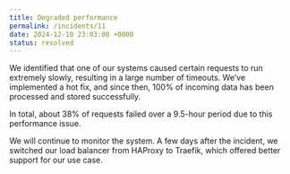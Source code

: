 ```yaml
---
title: Degraded performance
permalink: /incidents/11
date: 2024-12-10 23:03:00 +0000
status: resolved
---
```


We identified that one of our systems caused certain requests to run extremely slowly, resulting in a large number of timeouts. We’ve implemented a hot fix, and since then, 100% of incoming data has been processed and stored successfully.

In total, about 38% of requests failed over a 9.5-hour period due to this performance issue.

We will continue to monitor the system. A few days after the incident, we switched our load balancer from HAProxy to Traefik, which offered better support for our use case.
